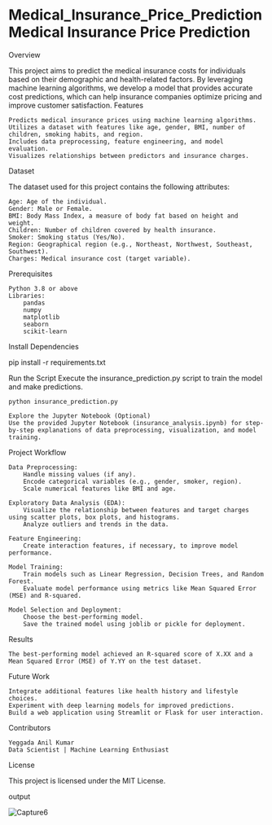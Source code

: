 # Medical_Insurance_Price_PredictionMedical Insurance Price Prediction
Overview

This project aims to predict the medical insurance costs for individuals based on their demographic and health-related factors. By leveraging machine learning algorithms, we develop a model that provides accurate cost predictions, which can help insurance companies optimize pricing and improve customer satisfaction.
Features

    Predicts medical insurance prices using machine learning algorithms.
    Utilizes a dataset with features like age, gender, BMI, number of children, smoking habits, and region.
    Includes data preprocessing, feature engineering, and model evaluation.
    Visualizes relationships between predictors and insurance charges.

Dataset

The dataset used for this project contains the following attributes:

    Age: Age of the individual.
    Gender: Male or Female.
    BMI: Body Mass Index, a measure of body fat based on height and weight.
    Children: Number of children covered by health insurance.
    Smoker: Smoking status (Yes/No).
    Region: Geographical region (e.g., Northeast, Northwest, Southeast, Southwest).
    Charges: Medical insurance cost (target variable).

Prerequisites

    Python 3.8 or above
    Libraries:
        pandas
        numpy
        matplotlib
        seaborn
        scikit-learn

Install Dependencies

pip install -r requirements.txt

Run the Script
Execute the insurance_prediction.py script to train the model and make predictions.

    python insurance_prediction.py

    Explore the Jupyter Notebook (Optional)
    Use the provided Jupyter Notebook (insurance_analysis.ipynb) for step-by-step explanations of data preprocessing, visualization, and model training.

Project Workflow

    Data Preprocessing:
        Handle missing values (if any).
        Encode categorical variables (e.g., gender, smoker, region).
        Scale numerical features like BMI and age.

    Exploratory Data Analysis (EDA):
        Visualize the relationship between features and target charges using scatter plots, box plots, and histograms.
        Analyze outliers and trends in the data.

    Feature Engineering:
        Create interaction features, if necessary, to improve model performance.

    Model Training:
        Train models such as Linear Regression, Decision Trees, and Random Forest.
        Evaluate model performance using metrics like Mean Squared Error (MSE) and R-squared.

    Model Selection and Deployment:
        Choose the best-performing model.
        Save the trained model using joblib or pickle for deployment.

Results

    The best-performing model achieved an R-squared score of X.XX and a Mean Squared Error (MSE) of Y.YY on the test dataset.

Future Work

    Integrate additional features like health history and lifestyle choices.
    Experiment with deep learning models for improved predictions.
    Build a web application using Streamlit or Flask for user interaction.

Contributors

    Yeggada Anil Kumar
    Data Scientist | Machine Learning Enthusiast

License

This project is licensed under the MIT License.

output 


![Capture6](https://github.com/user-attachments/assets/3e29f4a4-e914-48a9-b74a-610febbbabc8)
